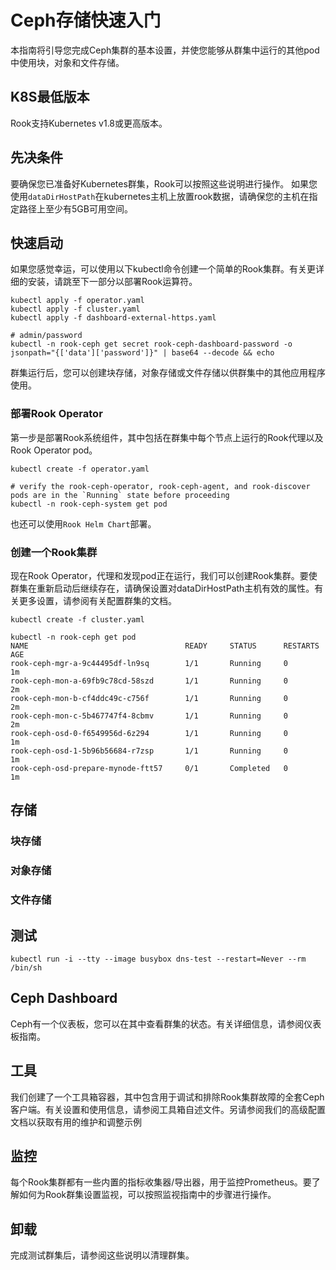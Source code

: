 # Ceph存储快速入门

本指南将引导您完成Ceph集群的基本设置，并使您能够从群集中运行的其他pod中使用块，对象和文件存储。

## K8S最低版本

Rook支持Kubernetes v1.8或更高版本。

## 先决条件

要确保您已准备好Kubernetes群集，Rook可以按照这些说明进行操作。
如果您使用`dataDirHostPath`在kubernetes主机上放置rook数据，请确保您的主机在指定路径上至少有5GB可用空间。

## 快速启动

如果您感觉幸运，可以使用以下kubectl命令创建一个简单的Rook集群。有关更详细的安装，请跳至下一部分以部署Rook运算符。

```shell
kubectl apply -f operator.yaml
kubectl apply -f cluster.yaml
kubectl apply -f dashboard-external-https.yaml

# admin/password
kubectl -n rook-ceph get secret rook-ceph-dashboard-password -o jsonpath="{['data']['password']}" | base64 --decode && echo
```

群集运行后，您可以创建块存储，对象存储或文件存储以供群集中的其他应用程序使用。

### 部署Rook Operator

第一步是部署Rook系统组件，其中包括在群集中每个节点上运行的Rook代理以及Rook Operator pod。

```shell
kubectl create -f operator.yaml

# verify the rook-ceph-operator, rook-ceph-agent, and rook-discover pods are in the `Running` state before proceeding
kubectl -n rook-ceph-system get pod
```

也还可以使用`Rook Helm Chart`部署。

### 创建一个Rook集群

现在Rook Operator，代理和发现pod正在运行，我们可以创建Rook集群。要使群集在重新启动后继续存在，请确保设置对dataDirHostPath主机有效的属性。有关更多设置，请参阅有关配置群集的文档。

```shell
kubectl create -f cluster.yaml

kubectl -n rook-ceph get pod
NAME                                   READY     STATUS      RESTARTS   AGE
rook-ceph-mgr-a-9c44495df-ln9sq        1/1       Running     0          1m
rook-ceph-mon-a-69fb9c78cd-58szd       1/1       Running     0          2m
rook-ceph-mon-b-cf4ddc49c-c756f        1/1       Running     0          2m
rook-ceph-mon-c-5b467747f4-8cbmv       1/1       Running     0          2m
rook-ceph-osd-0-f6549956d-6z294        1/1       Running     0          1m
rook-ceph-osd-1-5b96b56684-r7zsp       1/1       Running     0          1m
rook-ceph-osd-prepare-mynode-ftt57     0/1       Completed   0          1m
```

## 存储

### 块存储

### 对象存储

### 文件存储

## 测试

```shell
kubectl run -i --tty --image busybox dns-test --restart=Never --rm /bin/sh
```

## Ceph Dashboard

Ceph有一个仪表板，您可以在其中查看群集的状态。有关详细信息，请参阅仪表板指南。

## 工具

我们创建了一个工具箱容器，其中包含用于调试和排除Rook集群故障的全套Ceph客户端。有关设置和使用信息，请参阅工具箱自述文件。另请参阅我们的高级配置文档以获取有用的维护和调整示例

## 监控

每个Rook集群都有一些内置的指标收集器/导出器，用于监控Prometheus。要了解如何为Rook群集设置监视，可以按照监视指南中的步骤进行操作。

## 卸载

完成测试群集后，请参阅这些说明以清理群集。
